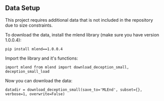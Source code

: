 ## Data Setup
This project requires additional data that is not included in the repository due to size constraints.

To download the data, install the mlend library (make sure you have version 1.0.0.4):

`pip install mlend==1.0.0.4`

Import the library and it's functions:

`import mlend
from mlend import download_deception_small, deception_small_load`

Now you can download the data:

`datadir = download_deception_small(save_to='MLEnd', subset={}, verbose=1, overwrite=False)`